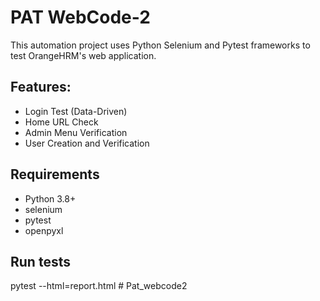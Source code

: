 # PAT WebCode-2

This automation project uses Python Selenium and Pytest frameworks to test OrangeHRM's web application.

## Features:
- Login Test (Data-Driven)
- Home URL Check
- Admin Menu Verification
- User Creation and Verification

## Requirements
- Python 3.8+
- selenium
- pytest
- openpyxl

## Run tests
pytest --html=report.html
#   P a t _ w e b c o d e 2  
 